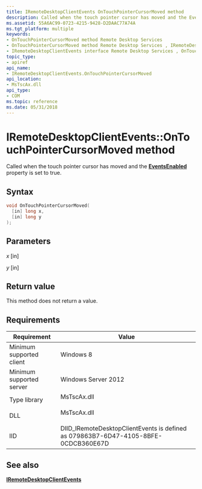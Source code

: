 ```yaml
---
title: IRemoteDesktopClientEvents OnTouchPointerCursorMoved method
description: Called when the touch pointer cursor has moved and the EventsEnabled property is set to true.
ms.assetid: 55A6AC99-0723-4215-9428-D2DAAC77A74A
ms.tgt_platform: multiple
keywords:
- OnTouchPointerCursorMoved method Remote Desktop Services
- OnTouchPointerCursorMoved method Remote Desktop Services , IRemoteDesktopClientEvents interface
- IRemoteDesktopClientEvents interface Remote Desktop Services , OnTouchPointerCursorMoved method
topic_type:
- apiref
api_name:
- IRemoteDesktopClientEvents.OnTouchPointerCursorMoved
api_location:
- MsTscAx.dll
api_type:
- COM
ms.topic: reference
ms.date: 05/31/2018
---
```


# IRemoteDesktopClientEvents::OnTouchPointerCursorMoved method

Called when the touch pointer cursor has moved and the [**EventsEnabled**](/windows/win32/api/rdpappcontainerclient/nf-rdpappcontainerclient-iremotedesktopclienttouchpointer-get_eventsenabled) property is set to true.

## Syntax


```C++
void OnTouchPointerCursorMoved(
  [in] long x,
  [in] long y
);
```



## Parameters

<dl> <dt>

*x* \[in\]
</dt> <dd></dd> <dt>

*y* \[in\]
</dt> <dd></dd> </dl>

## Return value

This method does not return a value.

## Requirements



| Requirement | Value |
|-------------------------------------|------------------------------------------------------------------------------------------------|
| Minimum supported client<br/> | Windows 8<br/>                                                                           |
| Minimum supported server<br/> | Windows Server 2012<br/>                                                                 |
| Type library<br/>             | <dl> <dt>MsTscAx.dll</dt> </dl>         |
| DLL<br/>                      | <dl> <dt>MsTscAx.dll</dt> </dl>         |
| IID<br/>                      | DIID\_IRemoteDesktopClientEvents is defined as 079863B7-6D47-4105-8BFE-0CDCB360E67D<br/> |



## See also

<dl> <dt>

[**IRemoteDesktopClientEvents**](iremotedesktopclientevents.md)
</dt> </dl>

 

